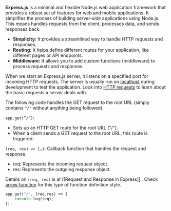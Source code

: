 **Express.js** is a minimal and flexible Node.js web application framework that provides a robust set of features for web and mobile applications. It simplifies the process of building *server-side* applications using Node.js. This means handles requests from the client, processes data, and sends responses back.

- **Simplicity:** It provides a streamlined way to handle HTTP requests and responses.
- **Routing:** It helps define different routes for your application, like different pages or API endpoints.
- **Middleware:** It allows you to add custom functions (middleware) to process requests and responses.

When we start an Express.js server, it listens on a specified port for incoming HTTP requests. The server is usually run on [localhost](../../Web%20Dev/localhost.md) during development to test the application. Look into [HTTP requests](../HTTP%20requests.md) to learn about the basic requests a server deals with.

The following code handles the GET request to the root URL (simply contains `"/"` without anything being followed). 

`app.get(”/”)`:
- Sets up an HTTP GET route for the root URL ("/").
- When a client sends a GET request to the root URL, this route is triggered.

`(req, res) => {…}`:
Callback function that handles the request and response.
- req: Represents the incoming request object.
- res: Represents the outgoing response object.

Details on `(req, res)` is at [[Request and Response in Express]] . Check [arrow function](arrow%20function.md) for this type of function definition style.

```js
app.get("/", (req,res) => {
	console.log(req);
});
```

